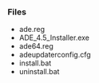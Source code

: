 ### Files ####

- ade.reg
- ADE_4.5_Installer.exe
- ade64.reg
- adeupdaterconfig.cfg
- install.bat
- uninstall.bat


